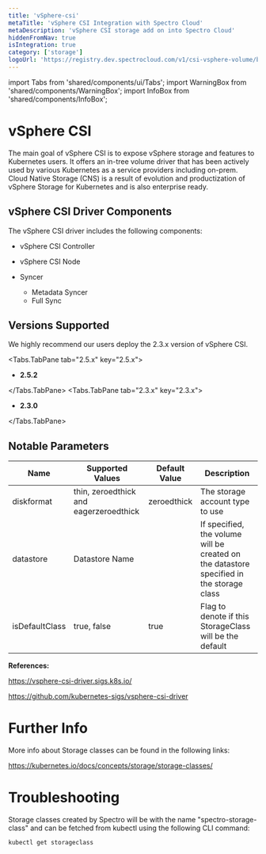```yaml
---
title: 'vSphere-csi'
metaTitle: 'vSphere CSI Integration with Spectro Cloud'
metaDescription: 'vSphere CSI storage add on into Spectro Cloud'
hiddenFromNav: true
isIntegration: true
category: ['storage']
logoUrl: 'https://registry.dev.spectrocloud.com/v1/csi-vsphere-volume/blobs/sha256:2cd106b353cb492d4647a1562fe59db6a1aeb792333900fe4e15237f899298b5?type=image/png'
---
```


import Tabs from 'shared/components/ui/Tabs';
import WarningBox from 'shared/components/WarningBox';
import InfoBox from 'shared/components/InfoBox';


# vSphere CSI

The main goal of vSphere CSI is to expose vSphere storage and features to Kubernetes users. It offers an in-tree volume driver that has been actively used by various Kubernetes as a service providers including on-prem. Cloud Native Storage (CNS) is a result of evolution and productization of vSphere Storage for Kubernetes and is also enterprise ready. 

## vSphere CSI Driver Components

The vSphere CSI driver includes the following components:

* vSphere CSI Controller
* vSphere CSI Node
* Syncer

    * Metadata Syncer
    * Full Sync



## Versions Supported


<WarningBox>
We highly recommend our users deploy the 2.3.x version of vSphere CSI.
</WarningBox>

<Tabs>

<Tabs.TabPane tab="2.5.x" key="2.5.x">

* **2.5.2**
 
</Tabs.TabPane>
<Tabs.TabPane tab="2.3.x" key="2.3.x">

* **2.3.0**
 
</Tabs.TabPane>
</Tabs>

## Notable Parameters

| Name | Supported Values | Default Value | Description |
| --- | --- | --- | --- |
| diskformat | thin, zeroedthick and eagerzeroedthick | zeroedthick | The storage account type to use |
| datastore | Datastore Name | | If specified, the volume will be created on the datastore specified in the storage class |
| isDefaultClass | true, false | true | Flag to denote if this StorageClass will be the default |

**References:**

https://vsphere-csi-driver.sigs.k8s.io/

https://github.com/kubernetes-sigs/vsphere-csi-driver


# Further Info

More info about Storage classes can be found in the following links:

https://kubernetes.io/docs/concepts/storage/storage-classes/

# Troubleshooting

Storage classes created by Spectro will be with the name "spectro-storage-class" and can be fetched from kubectl using the following CLI command:

```bash
kubectl get storageclass
```
